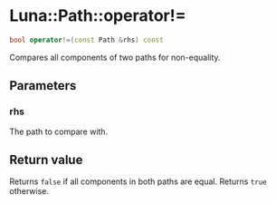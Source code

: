 # Luna::Path::operator!=

```c++
bool operator!=(const Path &rhs) const
```

Compares all components of two paths for non-equality. 



## Parameters
### rhs
The path to compare with. 

## Return value
Returns `false` if all components in both paths are equal. Returns `true` otherwise. 

